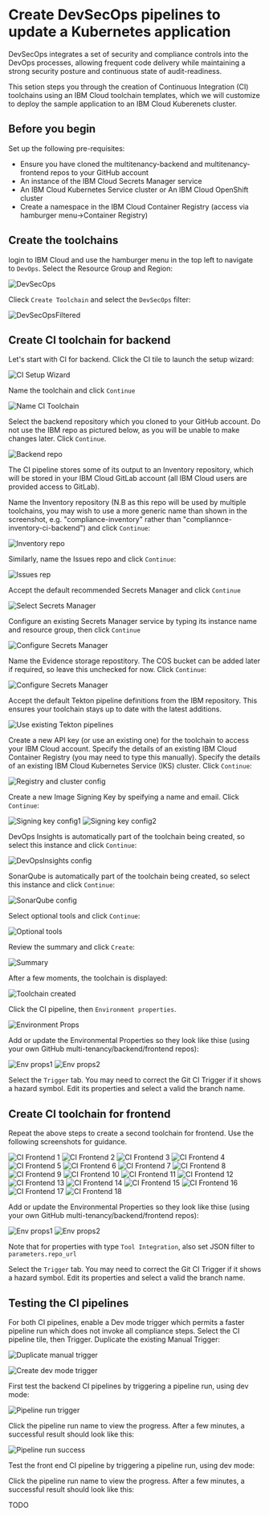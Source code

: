# Create DevSecOps pipelines to update a Kubernetes application 

DevSecOps integrates a set of security and compliance controls into the DevOps processes, allowing frequent code delivery while maintaining a strong security posture and continuous state of audit-readiness.

This setion steps you through the creation of Continuous Integration (CI) toolchains using an IBM Cloud toolchain templates, which we will customize to deploy the sample application to an IBM Cloud Kuberenets cluster.

## Before you begin

Set up the following pre-requisites:

- Ensure you have cloned the multitenancy-backend and multitenancy-frontend repos to your GitHub account
- An instance of the IBM Cloud Secrets Manager service
- An IBM Cloud Kubernetes Service cluster or An IBM Cloud OpenShift cluster
- Create a namespace in the IBM Cloud Container Registry (access via hamburger menu->Container Registry)

## Create the toolchains

login to IBM Cloud and use the hamburger menu in the top left to navigate to `DevOps`.  Select the Resource Group and Region:

![DevSecOps](/documentation/images/cicd-k8s/1-devOpsSelectRegion.png)

Clieck `Create Toolchain` and select the `DevSecOps` filter:

![DevSecOpsFiltered](/documentation/images/cicd-k8s/2-filterToDevSecOpsToolchains.png)


## Create CI toolchain for backend

Let's start with CI for backend.  Click the CI tile to launch the setup wizard:

![CI Setup Wizard](/documentation/images/cicd-k8s/3-cISetupWizard.png)

Name the toolchain and click `Continue`

![Name CI Toolchain](/documentation/images/cicd-k8s/4-nameCiToolchain.png)

Select the backend repository which you cloned to your GitHub account.  Do not use the IBM repo as pictured below, as you will be unable to make changes later.  Click `Continue`.

![Backend repo](/documentation/images/cicd-k8s/5-bringYourOwnAppCiBackend.png)

The CI pipeline stores some of its output to an Inventory repository, which will be stored in your IBM Cloud GitLab account (all IBM Cloud users are provided access to GitLab).

Name the Inventory repository (N.B as this repo will be used by multiple toolchains, you may wish to use a more generic name than shown in the screenshot, e.g. "compliance-inventory" rather than "compliannce-inventory-ci-backend") and click `Continue`:

![Inventory repo](/documentation/images/cicd-k8s/6-createInventoryRepocIBackend.png)

Similarly, name the Issues repo and click `Continue`:

![Issues rep](/documentation/images/cicd-k8s/7-createIssuesRepocIBackend.png)

Accept the default recommended Secrets Manager and click `Continue`

![Select Secrets Manager](/documentation/images/cicd-k8s/8-createSecretsManager.png)

Configure an existing Secrets Manager service by typing its instance name and resource group, then click `Continue`

![Configure Secrets Manager](/documentation/images/cicd-k8s/9-configureSecretsManager.png)

Name the Evidence storage repostitory.  The COS bucket can be added later if required, so leave this unchecked for now.  Click `Continue`:

![Configure Secrets Manager](/documentation/images/cicd-k8s/10-configureEvidenceStorage.png)

Accept the default Tekton pipeline definitions from the IBM repository.  This ensures your toolchain stays up to date with the latest additions.

![Use existing Tekton pipelines](/documentation/images/cicd-k8s/11-useExistingTektonPipelines.png)

Create a new API key (or use an existing one) for the toolchain to access your IBM Cloud account.  Specify the details of an existing IBM Cloud Container Registry (you may need to type this manually).  Specify the details of an existing IBM Cloud Kubernetes Service (IKS) cluster.  Click `Continue`:

![Registry and cluster config](/documentation/images/cicd-k8s/12-deploymentTarget.png)

Create a new Image Signing Key by speifying a name and email.  Click `Continue`:

![Signing key config1](/documentation/images/cicd-k8s/13-signingKey1.png)
![Signing key config2](/documentation/images/cicd-k8s/14-signingKey2.png)

DevOps Insights is automatically part of the toolchain being created, so select this instance and click `Continue`:

![DevOpsInsights config](/documentation/images/cicd-k8s/15-devOpsInsights.png)

SonarQube is automatically part of the toolchain being created, so select this instance and click `Continue`:

![SonarQube config](/documentation/images/cicd-k8s/16-sonarQube.png)

Select optional tools and click `Continue`:

![Optional tools](/documentation/images/cicd-k8s/17-optionalTools.png)

Review the summary and click `Create`:

![Summary](/documentation/images/cicd-k8s/18-summary.png)

After a few moments, the toolchain is displayed:

![Toolchain created](/documentation/images/cicd-k8s/18-toolchainCreated.png)

Click the CI pipeline, then `Environment properties`.  

![Environment Props](/documentation/images/cicd-k8s/19-environmentProps.png)

Add or update the Environmental Properties so they look like thise (using your own GitHub multi-tenancy/backend/frontend repos):

![Env props1](/documentation/images/cicd-k8s/ciBackendEnvProperties-1.png)
![Env props2](/documentation/images/cicd-k8s/ciBackendEnvProperties-1.png)


Select the `Trigger` tab.  You may need to correct the Git CI Trigger if it shows a hazard symbol.  Edit its properties and select a valid the branch name.

## Create CI toolchain for frontend

Repeat the above steps to create a second toolchain for frontend.  Use the following screenshots for guidance.

![CI Frontend 1](/documentation/images/cicd-k8s/cifrontend-1.png)
![CI Frontend 2](/documentation/images/cicd-k8s/cifrontend-2.png)
![CI Frontend 3](/documentation/images/cicd-k8s/cifrontend-3.png)
![CI Frontend 4](/documentation/images/cicd-k8s/cifrontend-4.png)
![CI Frontend 5](/documentation/images/cicd-k8s/cifrontend-5.png)
![CI Frontend 6](/documentation/images/cicd-k8s/cifrontend-6.png)
![CI Frontend 7](/documentation/images/cicd-k8s/cifrontend-7.png)
![CI Frontend 8](/documentation/images/cicd-k8s/cifrontend-8.png)
![CI Frontend 9](/documentation/images/cicd-k8s/cifrontend-9.png)
![CI Frontend 10](/documentation/images/cicd-k8s/cifrontend-10.png)
![CI Frontend 11](/documentation/images/cicd-k8s/cifrontend-11.png)
![CI Frontend 12](/documentation/images/cicd-k8s/cifrontend-12.png)
![CI Frontend 13](/documentation/images/cicd-k8s/cifrontend-13.png)
![CI Frontend 14](/documentation/images/cicd-k8s/cifrontend-14.png)
![CI Frontend 15](/documentation/images/cicd-k8s/cifrontend-15.png)
![CI Frontend 16](/documentation/images/cicd-k8s/cifrontend-16.png)
![CI Frontend 17](/documentation/images/cicd-k8s/cifrontend-17.png)
![CI Frontend 18](/documentation/images/cicd-k8s/cifrontend-18.png)

Add or update the Environmental Properties so they look like thise (using your own GitHub multi-tenancy/backend/frontend repos):

![Env props1](/documentation/images/cicd-k8s/ciFrontendEnvProperties-1.png)
![Env props2](/documentation/images/cicd-k8s/ciFrontendEnvProperties-1.png)

Note that for properties with type `Tool Integration`, also set JSON filter to `parameters.repo_url`

Select the `Trigger` tab.  You may need to correct the Git CI Trigger if it shows a hazard symbol.  Edit its properties and select a valid the branch name.

## Testing the CI pipelines

For both CI pipelines, enable a Dev mode trigger which permits a faster pipeline run which does not invoke all compliance steps.  Select the CI pipeline tile, then Trigger.  Duplicate the existing Manual Trigger:

![Duplicate manual trigger](/documentation/images/cicd-k8s/29-duplicateManualTrigger.png)

![Create dev mode trigger](/documentation/images/cicd-k8s/30-createDevModeTrigger.png)

First test the backend CI pipelines by triggering a pipeline run, using dev mode:

![Pipeline run trigger](/documentation/images/cicd-k8s/31-testCiBackendDevMode.png)

Click the pipeline run name to view the progress.  After a few minutes, a successful result should look like this:

![Pipeline run success](/documentation/images/cicd-k8s/32-cIBackendDevModeSuccess.png)

Test the front end CI pipeline by triggering a pipeline run, using dev mode:

Click the pipeline run name to view the progress.  After a few minutes, a successful result should look like this:

TODO